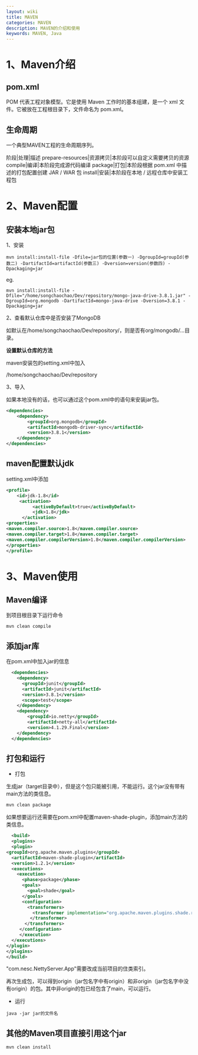 ```yaml
---
layout: wiki
title: MAVEN
categories: MAVEN
description: MAVEN的介绍和使用
keywords: MAVEN, Java
---
```


# 1、Maven介绍
## pom.xml
POM 代表工程对象模型。它是使用 Maven 工作时的基本组建，是一个 xml 文件。它被放在工程根目录下，文件命名为 pom.xml。

## 生命周期
一个典型MAVEN工程的生命周期序列。

阶段|处理|描述
prepare-resources|资源拷贝|本阶段可以自定义需要拷贝的资源
compile|编译|本阶段完成源代码编译
package|打包|本阶段根据 pom.xml 中描述的打包配置创建 JAR / WAR 包
install|安装|本阶段在本地 / 远程仓库中安装工程包

# 2、Maven配置
## 安装本地jar包
1、安装

```
mvn install:install-file -Dfile=jar包的位置(参数一) -DgroupId=groupId(参数二) -DartifactId=artifactId(参数三) -Dversion=version(参数四) -Dpackaging=jar
```

eg.


```
mvn install:install-file -Dfile="/home/songchaochao/Dev/repository/mongo-java-drive-3.8.1.jar" -DgroupId=org.mongodb -DartifactId=mongo-java-drive -Dversion=3.8.1 -Dpackaging=jar
```

2、查看默认仓库中是否安装了MongoDB

如默认在/home/songchaochao/Dev/repository/，则是否有org/mongodb/...目录。

**设置默认仓库的方法**

maven安装包的setting.xml中加入

<localRepository>/home/songchaochao/Dev/repository</localRepository>

3、导入

如果本地没有的话，也可以通过这个pom.xml中的语句来安装jar包。

```xml
<dependencies>
    <dependency>
        <groupId>org.mongodb</groupId>
        <artifactId>mongodb-driver-sync</artifactId>
        <version>3.8.1</version>
    </dependency>
</dependencies>
```




## maven配置默认jdk

setting.xml中添加

```xml
<profile>    
    <id>jdk-1.8</id>    
     <activation>    
          <activeByDefault>true</activeByDefault>    
          <jdk>1.8</jdk>    
      </activation>    
<properties>    
<maven.compiler.source>1.8</maven.compiler.source>    
<maven.compiler.target>1.8</maven.compiler.target>    
<maven.compiler.compilerVersion>1.8</maven.compiler.compilerVersion>    
</properties>    
</profile>
```

# 3、Maven使用
## Maven编译

到项目根目录下运行命令

```
mvn clean compile
```

## 添加jar库

在pom.xml中加入jar的信息

```xml
  <dependencies>
    <dependency>
      <groupId>junit</groupId>
      <artifactId>junit</artifactId>
      <version>3.8.1</version>
      <scope>test</scope>
    </dependency>
    <dependency>
        <groupId>io.netty</groupId>
        <artifactId>netty-all</artifactId>
        <version>4.1.29.Final</version>
    </dependency>
  </dependencies>
```

## 打包和运行

* 打包

生成jar（target目录中），但是这个包只能被引用，不能运行。这个jar没有带有main方法的类信息。

```xml
mvn clean package  
```

如果想要运行还需要在pom.xml中配置maven-shade-plugin，添加main方法的类信息。

```xml
  <build>
  <plugins>
  <plugin>  
<groupId>org.apache.maven.plugins</groupId>  
  <artifactId>maven-shade-plugin</artifactId>  
  <version>1.2.1</version>  
  <executions>  
    <execution>  
      <phase>package</phase>  
      <goals>  
        <goal>shade</goal>  
      </goals>  
      <configuration>  
        <transformers>  
          <transformer implementation="org.apache.maven.plugins.shade.resource.ManifestResourceTransformer">            <mainClass>com.nesc.NettyServer.App</mainClass>  
         </transformer>  
       </transformers>  
     </configuration>  
     </execution>  
  </executions>  
</plugin> 
</plugins>
</build>
```

"com.nesc.NettyServer.App"需要改成当前项目的住类索引。

再次生成包，可以得到origin（jar包名字中有origin）和非origin（jar包名字中没有origin）的包。其中非origin的包已经包含了main，可以运行。

* 运行


```
java -jar jar的文件名
```

## 其他的Maven项目直接引用这个jar

```
mvn clean install
```
